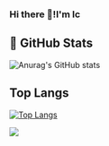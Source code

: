 ### Hi there 👋!I'm lc

## 🌟 GitHub Stats

![Anurag's GitHub stats](https://github-readme-stats.vercel.app/api?username=anuraghazra&show_icons=true&count_private=true)
## Top Langs
[![Top Langs](https://github-readme-stats.vercel.app/api/top-langs/?username=lc-cn&layout=compact)](https://github.com/anuraghazra/github-readme-stats)

![](https://komarev.com/ghpvc/?username=lc-cn&color=blue)
